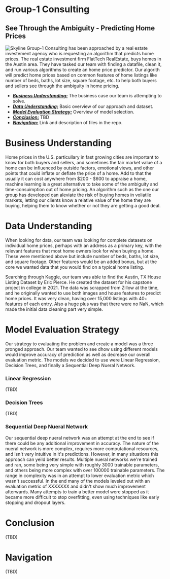 # Group-1 Consulting 
## See Through the Ambiguity - Predicting Home Prices
![Skyline](AustinSkyline.jpg)
Group-1 Consulting has been approached by a real estate investement agency who is requesting an algorithm that predicts home prices. The real estate investment firm FlatTech RealEstate, buys homes in the Austin area. They have tasked our team with finding a datafile, clean it, and run various algorithms to create an home price predictor. Our algorith will predict home prices based on common features of home listings like number of beds, baths, lot size, square footage, etc. to help both buyers and sellers see through the ambiguity in home pricing.

* [***Business Understanding:***](#business-understanding) The business case our team is attempting to solve.
* [***Data Understanding:***](#data-understanding) Basic overview of our approach and dataset.
* [***Model Evaluation Strategy:***](#model-evaluation-strategy) Overview of model selection.
* [***Conclusion:***](#conclusion) TBD
* [***Navigation:***](#navigation) Link and description of files in the repo.

# Business Understanding
Home prices in the U.S. particullary in fast growing cities are important to know for both buyers and sellers, and sometimes the fair market value of a home can be influenced by outside factors, emotional views, and other points that could inflate or deflate the price of a home. Add to that the usually it can cost anywhere from $200 - $600 to appraise a home, machine learning is a great alternative to take some of the ambiguity and time-consuimption out of home pricing. An algorithm such as the one our group has developed can aleviate the risk of buying homes in voliatile markets, letting our clients know a relative value of the home they are buying, helping them to know whether or not they are getting a good deal. 

# Data Understanding
When looking for data, our team was looking for complete datasets on individual home prices, perhaps with an address as a primary key, with the relevant features that most home owners look for when buying a home. These were mentioned above but include number of beds, baths, lot size, and square footage. Other features would be an added bonus, but at the core we wanted data that you would find on a typical home listing.

Searching through Kaggle, our team was able to find the Austin, TX House Listing Dataset by Eric Pierce. He created the dataset for his capstone project in college in 2021. The data was scrapped from Zillow at the time, and he originally wanted to use both images and house features to predict home prices. It was very clean, having over 15,000 listings with 40+ features of each entry. Also a huge plus was that there were no NaN, which made the initial data cleaning part very simple.

# Model Evaluation Strategy
Our strategy to evaluating the problem and create a model was a three pronged approach. Our team wanted to see dhow using different models would improve accuracy of prediction as well as decrease our overall evaluation metric. The models we decided to use were Linear Regression, Decision Trees, and finally a Sequential Deep Nueral Network. 

### Linear Regression
(TBD)
### Decision Trees
(TBD)
### Sequential Deep Nueral Network
Our sequential deep nueral network was an attempt at the end to see if there could be any additional improvement in accuracy. The nature of the nueral network is more complex, requires more computational resources, and isn't very intuitive in it's predictions. However, in many situations this approach can yeild better results. 
Multiple nueral networks we're trained and ran, some being very simple with roughly 3000 trainable parameters, and others being more complex with over 100000 trainable parameters. The range in complexity was in an attempt to lower evaluation metric which wasn't successful. In the end many of the models leveled out with an evaluation metric of XXXXXXX and didn't show much improvement afterwards. Many attempts to train a better model were stopped as it became more difficult to stop overfitting, even using techniques like early stopping and dropout layers.

# Conclusion
(TBD)

# Navigation
(TBD)
